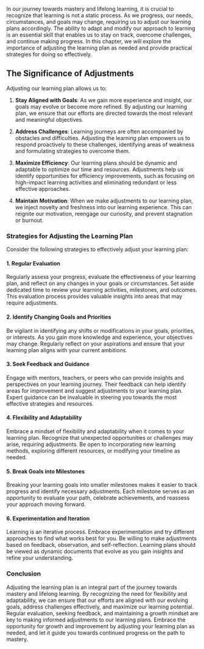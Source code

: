 
In our journey towards mastery and lifelong learning, it is crucial to recognize that learning is not a static process. As we progress, our needs, circumstances, and goals may change, requiring us to adjust our learning plans accordingly. The ability to adapt and modify our approach to learning is an essential skill that enables us to stay on track, overcome challenges, and continue making progress. In this chapter, we will explore the importance of adjusting the learning plan as needed and provide practical strategies for doing so effectively.

The Significance of Adjustments
-------------------------------

Adjusting our learning plan allows us to:

1. **Stay Aligned with Goals**: As we gain more experience and insight, our goals may evolve or become more refined. By adjusting our learning plan, we ensure that our efforts are directed towards the most relevant and meaningful objectives.

2. **Address Challenges**: Learning journeys are often accompanied by obstacles and difficulties. Adjusting the learning plan empowers us to respond proactively to these challenges, identifying areas of weakness and formulating strategies to overcome them.

3. **Maximize Efficiency**: Our learning plans should be dynamic and adaptable to optimize our time and resources. Adjustments help us identify opportunities for efficiency improvements, such as focusing on high-impact learning activities and eliminating redundant or less effective approaches.

4. **Maintain Motivation**: When we make adjustments to our learning plan, we inject novelty and freshness into our learning experience. This can reignite our motivation, reengage our curiosity, and prevent stagnation or burnout.

### Strategies for Adjusting the Learning Plan

Consider the following strategies to effectively adjust your learning plan:

#### 1. **Regular Evaluation**

Regularly assess your progress, evaluate the effectiveness of your learning plan, and reflect on any changes in your goals or circumstances. Set aside dedicated time to review your learning activities, milestones, and outcomes. This evaluation process provides valuable insights into areas that may require adjustments.

#### 2. **Identify Changing Goals and Priorities**

Be vigilant in identifying any shifts or modifications in your goals, priorities, or interests. As you gain more knowledge and experience, your objectives may change. Regularly reflect on your aspirations and ensure that your learning plan aligns with your current ambitions.

#### 3. **Seek Feedback and Guidance**

Engage with mentors, teachers, or peers who can provide insights and perspectives on your learning journey. Their feedback can help identify areas for improvement and suggest adjustments to your learning plan. Expert guidance can be invaluable in steering you towards the most effective strategies and resources.

#### 4. **Flexibility and Adaptability**

Embrace a mindset of flexibility and adaptability when it comes to your learning plan. Recognize that unexpected opportunities or challenges may arise, requiring adjustments. Be open to incorporating new learning methods, exploring different resources, or modifying your timeline as needed.

#### 5. **Break Goals into Milestones**

Breaking your learning goals into smaller milestones makes it easier to track progress and identify necessary adjustments. Each milestone serves as an opportunity to evaluate your path, celebrate achievements, and reassess your approach moving forward.

#### 6. **Experimentation and Iteration**

Learning is an iterative process. Embrace experimentation and try different approaches to find what works best for you. Be willing to make adjustments based on feedback, observation, and self-reflection. Learning plans should be viewed as dynamic documents that evolve as you gain insights and refine your understanding.

### Conclusion

Adjusting the learning plan is an integral part of the journey towards mastery and lifelong learning. By recognizing the need for flexibility and adaptability, we can ensure that our efforts are aligned with our evolving goals, address challenges effectively, and maximize our learning potential. Regular evaluation, seeking feedback, and maintaining a growth mindset are key to making informed adjustments to our learning plans. Embrace the opportunity for growth and improvement by adjusting your learning plan as needed, and let it guide you towards continued progress on the path to mastery.
